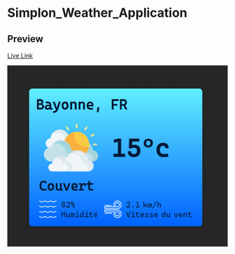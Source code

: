 # Simplon_Weather_Application

## Preview

[Live Link](https://borisduko.github.io/Simplon_Weather_Application/)

![alt text](image.png)
